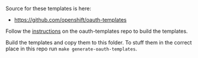 Source for these templates is here:
* https://github.com/openshift/oauth-templates

Follow the [instructions](https://github.com/openshift/oauth-templates#red-hat-openshift-dedicated-and-red-hat-openshift-service-on-aws-rosa) on the oauth-templates repo to build the templates.

Build the templates and copy them to this folder. To stuff them in the correct place in this repo run `make generate-oauth-templates`.
